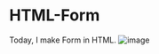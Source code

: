 # HTML-Form

Today, I make Form in HTML.
![image](https://github.com/RanaHuzaima/HTML-Form/assets/120297532/631ddf5e-5d32-45c7-9be9-bc13a8fffaa7)
